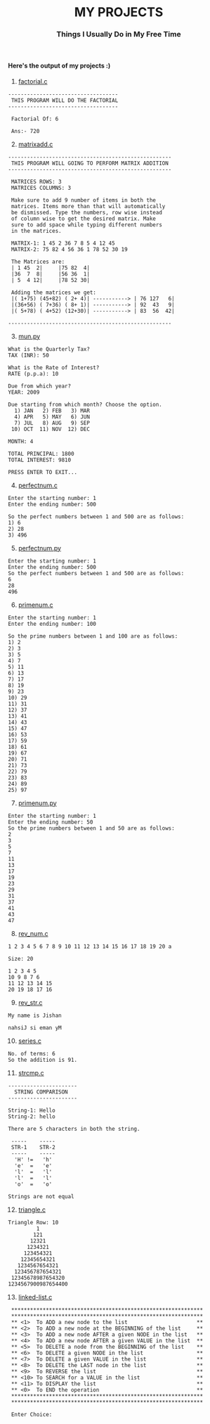 <h1 align="center">MY PROJECTS</h1>
<h3 align="center">Things I Usually Do in My Free Time</h3><br>

<h4>Here's the output of my projects :)</h4>

1. [factorial.c](https://github.com/J16N/myprojects/blob/master/factorial.c)
```
-----------------------------------
 THIS PROGRAM WILL DO THE FACTORIAL
-----------------------------------

 Factorial Of: 6

 Ans:- 720
 ```
2. [matrixadd.c](https://github.com/J16N/myprojects/blob/master/matrixadd.c)
```
----------------------------------------------------
 THIS PROGRAM WILL GOING TO PERFORM MATRIX ADDITION
----------------------------------------------------

 MATRICES ROWS: 3
 MATRICES COLUMNS: 3

 Make sure to add 9 number of items in both the
 matrices. Items more than that will automatically
 be dismissed. Type the numbers, row wise instead
 of column wise to get the desired matrix. Make
 sure to add space while typing different numbers
 in the matrices.

 MATRIX-1: 1 45 2 36 7 8 5 4 12 45
 MATRIX-2: 75 82 4 56 36 1 78 52 30 19

 The Matrices are:
 | 1 45  2|     |75 82  4|
 |36  7  8|     |56 36  1|
 | 5  4 12|     |78 52 30|

 Adding the matrices we get:
 |( 1+75) (45+82) ( 2+ 4)| -----------> | 76 127   6|
 |(36+56) ( 7+36) ( 8+ 1)| -----------> | 92  43   9|
 |( 5+78) ( 4+52) (12+30)| -----------> | 83  56  42|

----------------------------------------------------
```

3. [mun.py](https://github.com/J16N/myprojects/blob/master/mun.py)
```
What is the Quarterly Tax?
TAX (INR): 50

What is the Rate of Interest?
RATE (p.p.a): 10

Due from which year?
YEAR: 2009

Due starting from which month? Choose the option.
  1) JAN   2) FEB   3) MAR
  4) APR   5) MAY   6) JUN
  7) JUL   8) AUG   9) SEP
 10) OCT  11) NOV  12) DEC

MONTH: 4

TOTAL PRINCIPAL: 1800
TOTAL INTEREST: 9810

PRESS ENTER TO EXIT...
```

4. [perfectnum.c](https://github.com/J16N/myprojects/blob/master/perfectnum.c)
```
Enter the starting number: 1
Enter the ending number: 500

So the perfect numbers between 1 and 500 are as follows:
1) 6
2) 28
3) 496
```

5. [perfectnum.py](https://github.com/J16N/myprojects/blob/master/perfectnum.py)
```
Enter the starting number: 1
Enter the ending number: 500
So the perfect numbers between 1 and 500 are as follows:
6
28
496
```

6. [primenum.c](https://github.com/J16N/myprojects/blob/master/primenum.c)
```
Enter the starting number: 1
Enter the ending number: 100

So the prime numbers between 1 and 100 are as follows:
1) 2
2) 3
3) 5
4) 7
5) 11
6) 13
7) 17
8) 19
9) 23
10) 29
11) 31
12) 37
13) 41
14) 43
15) 47
16) 53
17) 59
18) 61
19) 67
20) 71
21) 73
22) 79
23) 83
24) 89
25) 97
```

7. [primenum.py](https://github.com/J16N/myprojects/blob/master/primenum.py)
```
Enter the starting number: 1
Enter the ending number: 50
So the prime numbers between 1 and 50 are as follows:
2
3
5
7
11
13
17
19
23
29
31
37
41
43
47
```

8. [rev_num.c](https://github.com/J16N/myprojects/blob/master/rev_num.c)
```
1 2 3 4 5 6 7 8 9 10 11 12 13 14 15 16 17 18 19 20 a

Size: 20

1 2 3 4 5
10 9 8 7 6
11 12 13 14 15
20 19 18 17 16
```

9. [rev_str.c](https://github.com/J16N/myprojects/blob/master/rev_str.c)
```
My name is Jishan

nahsiJ si eman yM
```

10. [series.c](https://github.com/J16N/myprojects/blob/master/series.c)
```
No. of terms: 6
So the addition is 91.
```

11. [strcmp.c](https://github.com/J16N/myprojects/blob/master/strcmp.c)
```
----------------------
  STRING COMPARISON
----------------------

String-1: Hello
String-2: hello

There are 5 characters in both the string.

 -----    -----
 STR-1    STR-2
 -----    -----
  'H' !=   'h'
  'e'  =   'e'
  'l'  =   'l'
  'l'  =   'l'
  'o'  =   'o'

Strings are not equal
```

12. [triangle.c](https://github.com/J16N/myprojects/blob/master/triangle.c)
```
Triangle Row: 10
         1
        121
       12321
      1234321
     123454321
    12345654321
   1234567654321
  123456787654321
 12345678987654320
1234567900987654400
```
13. [linked-list.c](https://github.com/J16N/myprojects/blob/master/linked-list.c)
```
 *************************************************************
 *************************************************************
 ** <1>  To ADD a new node to the list                      **
 ** <2>  To ADD a new node at the BEGINNING of the list     **
 ** <3>  To ADD a new node AFTER a given NODE in the list   **
 ** <4>  To ADD a new node AFTER a given VALUE in the list  **
 ** <5>  To DELETE a node from the BEGINNING of the list    **
 ** <6>  To DELETE a given NODE in the list                 **
 ** <7>  To DELETE a given VALUE in the list                **
 ** <8>  To DELETE the LAST node in the list                **
 ** <9>  To REVERSE the list                                **
 ** <10> To SEARCH for a VALUE in the list                  **
 ** <11> To DISPLAY the list                                **
 ** <0>  To END the operation                               **
 *************************************************************
 *************************************************************

 Enter Choice:
```
